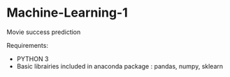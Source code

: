 # Machine-Learning-1
Movie success prediction

Requirements:

- PYTHON 3
- Basic librairies included in anaconda package : pandas, numpy, sklearn
